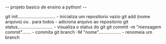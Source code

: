 -- projeto basico de ensino a python! --

git init..............................      - inicializa um repositorio vazio
git add (nome arquivo) ou . para todos      - adiciona arquivo ao repositorio
git status............................      - visualiza o status do git 
git commit -m "mensagem commit".......      - commita 
git branch -M "nome"..................      - renomeia um branch